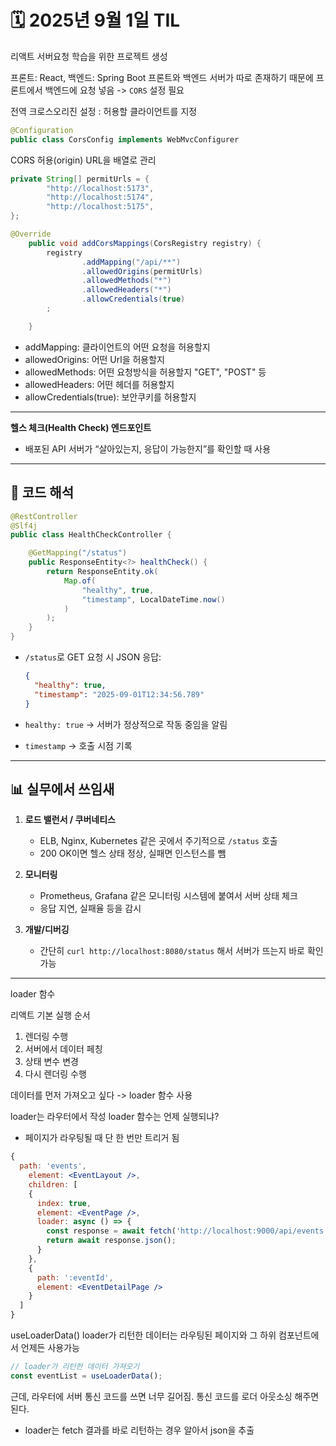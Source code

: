 # 🗓️ 2025년 9월 1일 TIL



리액트 서버요청 학습을 위한 프로젝트 생성

프론트: React, 백엔드: Spring Boot
프론트와 백엔드 서버가 따로 존재하기 때문에
프론트에서 백엔드에 요청 넣음
-> `CORS` 설정 필요

전역 크로스오리진 설정 : 허용할 클라이언트를 지정
```java
@Configuration
public class CorsConfig implements WebMvcConfigurer
```

CORS 허용(origin) URL을 배열로 관리 
```java
private String[] permitUrls = {
        "http://localhost:5173",
        "http://localhost:5174",
        "http://localhost:5175",
};
```

```java
@Override
    public void addCorsMappings(CorsRegistry registry) {
        registry
                .addMapping("/api/**")
                .allowedOrigins(permitUrls)
                .allowedMethods("*")
                .allowedHeaders("*")
                .allowCredentials(true)
        ;

    }
```
- addMapping: 클라이언트의 어떤 요청을 허용할지
- allowedOrigins: 어떤 Url을 허용할지
- allowedMethods: 어떤 요청방식을 허용할지 "GET", "POST" 등
- allowedHeaders: 어떤 헤더를 허용할지
- allowCredentials(true): 보안쿠키를 허용할지

---

**헬스 체크(Health Check) 엔드포인트**
- 배포된 API 서버가 “살아있는지, 응답이 가능한지”를 확인할 때 사용
---

## 📌 코드 해석

```java
@RestController
@Slf4j
public class HealthCheckController {

    @GetMapping("/status")
    public ResponseEntity<?> healthCheck() {
        return ResponseEntity.ok(
            Map.of(
                "healthy", true,
                "timestamp", LocalDateTime.now()
            )
        );
    }
}
```

* `/status`로 GET 요청 시 JSON 응답:

  ```json
  {
    "healthy": true,
    "timestamp": "2025-09-01T12:34:56.789"
  }
  ```
* `healthy: true` → 서버가 정상적으로 작동 중임을 알림
* `timestamp` → 호출 시점 기록

---

## 📊 실무에서 쓰임새

1. **로드 밸런서 / 쿠버네티스**

    * ELB, Nginx, Kubernetes 같은 곳에서 주기적으로 `/status` 호출
    * 200 OK이면 헬스 상태 정상, 실패면 인스턴스를 뺌

2. **모니터링**

    * Prometheus, Grafana 같은 모니터링 시스템에 붙여서 서버 상태 체크
    * 응답 지연, 실패율 등을 감시

3. **개발/디버깅**

    * 간단히 `curl http://localhost:8080/status` 해서 서버가 뜨는지 바로 확인 가능


---


loader 함수

리액트 기본 실행 순서
1. 렌더링 수행
2. 서버에서 데이터 페칭
3. 상태 변수 변경
4. 다시 렌더링 수행

데이터를 먼저 가져오고 싶다 -> loader 함수 사용

loader는 라우터에서 작성
loader 함수는 언제 실행되냐?
- 페이지가 라우팅될 때 단 한 번만 트리거 됨

```jsx
{
  path: 'events',
    element: <EventLayout />,
    children: [
    {
      index: true,
      element: <EventPage />,
      loader: async () => {
        const response = await fetch('http://localhost:9000/api/events');
        return await response.json();
      }
    },
    {
      path: ':eventId',
      element: <EventDetailPage />
    }
  ]
}
```


useLoaderData()
loader가 리턴한 데이터는 라우팅된 페이지와
그 하위 컴포넌트에서 언제든 사용가능

```jsx
// loader가 리턴한 데이터 가져오기
const eventList = useLoaderData();
```

근데, 라우터에 서버 통신 코드를 쓰면 너무 길어짐.
통신 코드를 로더 아웃소싱 해주면 된다.
- loader는 fetch 결과를 바로 리턴하는 경우 알아서 json을 추출





